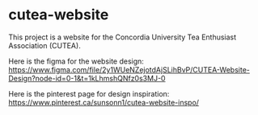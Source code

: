 # cutea-website
This project is a website for the Concordia University Tea Enthusiast Association (CUTEA). 

Here is the figma for the website design: https://www.figma.com/file/2y1WUeNZejotdAjSLihBvP/CUTEA-Website-Design?node-id=0-1&t=1kLhmshQNfz0s3MJ-0

Here is the pinterest page for design inspiration: https://www.pinterest.ca/sunsonn1/cutea-website-inspo/
